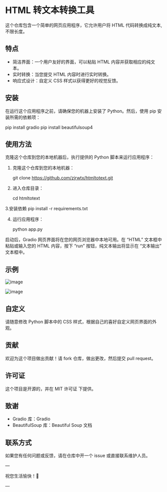 
# HTML 转文本转换工具

这个仓库包含一个简单的网页应用程序，它允许用户将 HTML 代码转换成纯文本,不限长度。

## 特点

- 简洁界面：一个用户友好的界面，可以粘贴 HTML 内容并获取相应的纯文本。
- 实时转换：当您提交 HTML 内容时进行实时转换。
- 响应式设计：自定义 CSS 样式以获得更好的视觉反馈。

## 安装

在运行这个应用程序之前，请确保您的机器上安装了 Python。然后，使用 pip 安装所需的依赖项：

pip install gradio
pip install beautifulsoup4


## 使用方法

克隆这个仓库到您的本地机器后，执行提供的 Python 脚本来运行应用程序：

1. 克隆这个仓库到您的本地机器：

    git clone https://github.com/zjrwtx/htmltotext.git


2. 进入仓库目录：

    cd htmltotext

3.安装依赖
pip install -r requirements.txt

4. 运行应用程序：

    python app.py


启动后，Gradio 网页界面将在您的网页浏览器中本地可用。在 “HTML” 文本框中粘贴或输入您的 HTML 内容，按下 “run” 按钮，纯文本输出将显示在 “文本输出” 文本框中。

## 示例

![image](https://github.com/zjrwtx/htmltotext/assets/86822589/7c951f9e-98f1-40bd-9851-4ba51ed44222)



![image](https://github.com/zjrwtx/htmltotext/assets/86822589/9451b805-e540-4833-baae-0037b21e308e)


## 自定义

请随意修改 Python 脚本中的 CSS 样式，根据自己的喜好自定义网页界面的外观。

## 贡献

欢迎为这个项目做出贡献！请 fork 仓库，做出更改，然后提交 pull request。

## 许可证

这个项目是开源的，并在 MIT 许可证 下提供。

## 致谢

- Gradio 库：Gradio
- BeautifulSoup 库：Beautiful Soup 文档

## 联系方式

如果您有任何问题或反馈，请在仓库中开一个 issue 或直接联系维护人员。

—

祝您生活愉快！🚀

—
